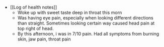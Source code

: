   * [[Log of health notes]]
    * Woke up with sweet taste deep in throat this morn
    * Was having eye pain, especially when looking different directions than straight. Sometimes looking certain way caused head pain at top right of head.
    * By this afternoon, i was in 7/10 pain. Had all symptoms from burning skin, jaw pain, throat pain